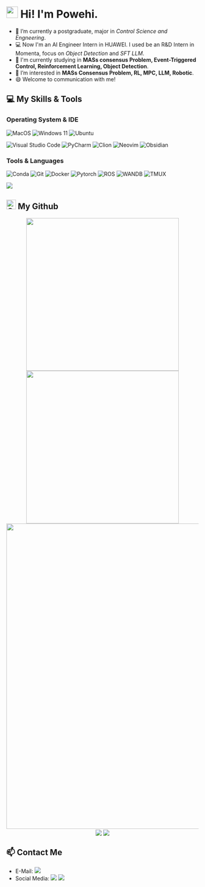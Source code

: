 <h1><img src="https://emojis.slackmojis.com/emojis/images/1531849430/4246/blob-sunglasses.gif?1531849430" width="30"/> Hi! I'm Powehi.</h1>

- 🔭 I’m currently a postgraduate, major in _Control Science and Engneering_.
- 💻  Now I'm an AI Engineer Intern in HUAWEI. I used be an R&D Intern in Momenta, focus on _Object Detection_ and _SFT LLM_.
- 💬 I'm currently studying in **MASs consensus Problem, Event-Triggered Control, Reinforcement Learning, Object Detection**.
- 🌱 I’m interested in **MASs Consensus Problem, RL, MPC, LLM, Robotic**.
- 😄 Welcome to communication with me!


## 💻 My Skills & Tools

### Operating System & IDE
![MacOS](https://img.shields.io/badge/-MacOS-black?logo=Apple)
![Windows 11](https://img.shields.io/badge/-Windows%2011-0078d6?style=flat-square&logo=windows&logoColor=fff)
![Ubuntu](https://img.shields.io/badge/-Ubuntu-E95420?style=flat-square&logo=ubuntu&logoColor=fff)

![Visual Studio Code](https://img.shields.io/badge/-Visual%20Studio%20Code-007ACC?style=flat-square&logo=visual-studio-code&logoColor=fff)
![PyCharm](https://img.shields.io/badge/-PyCharm-000000?style=flat-square&logo=pycharm&logoColor=fff)
![Clion](https://img.shields.io/badge/-Clion-000000?style=flat-square&logo=Clion&logoColor=fff)
![Neovim](https://img.shields.io/badge/-Neovim-57A143?style=flat-square&logo=Neovim&logoColor=fff)
![Obsidian](https://img.shields.io/badge/-Obsidian-7C3AED?style=flat-square&logo=Obsidian&logoColor=fff)


### Tools & Languages
![Conda](https://img.shields.io/badge/-Conda-44A833?style=flat-square&logo=Anaconda&logoColor=fff)
![Git](https://img.shields.io/badge/-Git-F05032?style=flat-square&logo=Git&logoColor=fff)
![Docker](https://img.shields.io/badge/-Docker-2496ED?style=flat-square&logo=Docker&logoColor=fff)
![Pytorch](https://img.shields.io/badge/-Pytorch-EE4C2C?style=flat-square&logo=Pytorch&logoColor=fff)
![ROS](https://img.shields.io/badge/-ROS-22314E?style=flat-square&logo=ROS&logoColor=fff)
![WANDB](https://img.shields.io/badge/-WandB-FFBE00?style=flat-square&logo=weightsandbiases&logoColor=fff)
![TMUX](https://img.shields.io/badge/-Tmux-1BB91F?style=flat-square&logo=tmux&logoColor=fff)


<!-- https://github.com/LelouchFR/skill-icons -->
<img align="center" src="https://go-skill-icons.vercel.app/api/icons?i=linux,py,c,cpp,matlab,html,js,md&theme=auto">


## <img alt="Github" src="https://github.com/simple-icons/simple-icons/blob/develop/icons/github.svg" width="25" height="25"/> My Github 
<p align="center">
<!-- https://github.com/anuraghazra/github-readme-stats -->
<img align="center" width="400" src="https://github-readme-stats.vercel.app/api?username=PowehiG&theme=transparent&show_icons=true&hide_border=true&show=reviews&hide_title=true&hide=contribs" />
<!-- https://github.com/DenverCoder1/github-readme-streak-stats -->
<img align="center" width="400" src="https://streak-stats.demolab.com?user=PowehiG&theme=transparent&date_format=%5BY.%5Dn.j&hide_border=true" />
<br/>
<!-- https://github.com/Ashutosh00710/github-readme-activity-graph -->
<img width="800" src="https://github-readme-activity-graph.vercel.app/graph?username=PowehiG&theme=github-compact&hide_border=true&area=true&custom_title=Contribution%20Graph" />
<br/>
<!-- https://github.com/anuraghazra/github-readme-stats -->
<img align="center" src="https://github-readme-stats.vercel.app/api/wakatime?username=PowehiG&theme=transparent&range=last_7_days&hide_border=true&layout=compact&langs_count=22" />
<!-- https://github.com/anuraghazra/github-readme-stats -->
<img align="center" src="https://github-readme-stats.vercel.app/api/top-langs/?username=PowehiG&theme=transparent&hide_border=true&layout=donut-vertical&langs_count=6" />
<br/>
</p>


## 📫 Contact Me
- E-Mail: <a href="mailto:gaozhiyi127@gmail.com">
  <img src="https://img.shields.io/badge/-gaozhiyi127@gmail.com-EA4335?style=flat-square&logo=Gmail&logoColor=fff" /> </a>
- Social Media: <a href="https://www.zhihu.com/people/gao-zhi-yi-25"><img src="https://img.shields.io/badge/-PowehiG-0084FF?style=flat-square&logo=zhihu&logoColor=fff" /></a>
<a href="https://space.bilibili.com/479746422"><img src="https://img.shields.io/badge/-Chuas-00A1D6?style=flat-square&logo=bilibili&logoColor=fff" /></a>




